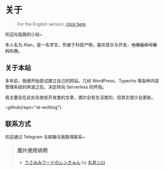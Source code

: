 # 关于

> For the English version, [click here](/about-en/)

欢迎光临我的小站~ 

本人名为 Alan，是一名学生，热衷于科技产物，喜欢音乐与开发，~~也很喜欢可爱的东西~~。

## 关于本站
多年前，我便开始尝试建立自己的网站。几经 WordPress、Typecho 等各种内容管理系统的奔波之后，决定转向 Serverless 的怀抱。

我主要会在此处存放些开发类的文章，偶尔会有生活类的，但其实很少会更新。

::github{repo="at-wr/blog"}

## 联系方式
欢迎通过 Telegram 与邮箱与我取得联系~

> ### 图片使用说明
> - [うさみみフードのレンきゅん](https://www.pixiv.net/artworks/84408885) by [丸井シロ](https://www.pixiv.net/users/2258616)